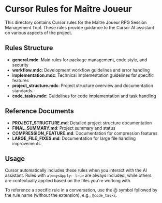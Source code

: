 # Cursor Rules for Maître Joueur

This directory contains Cursor rules for the Maître Joueur RPG Session Management Tool. These rules provide guidance to the Cursor AI assistant on various aspects of the project.

## Rules Structure

- **general.mdc**: Main rules for package management, code style, and security
- **workflow.mdc**: Development workflow guidelines and error handling
- **implementation.mdc**: Technical implementation guidelines for specific features
- **project_structure.mdc**: Project structure overview and documentation standards
- **code_tasks.mdc**: Guidelines for code implementation and task handling

## Reference Documents
- **PROJECT_STRUCTURE.md**: Detailed project structure documentation
- **FINAL_SUMMARY.md**: Project summary and status
- **COMPRESSION_FEATURE.md**: Documentation for compression features
- **LARGE_FILE_FIXES.md**: Documentation for large file handling improvements

## Usage

Cursor automatically includes these rules when you interact with the AI assistant. Rules with `alwaysApply: true` are always included, while others are contextually applied based on the files you're working with.

To reference a specific rule in a conversation, use the @ symbol followed by the rule name (without the extension), e.g., `@code_tasks`. 